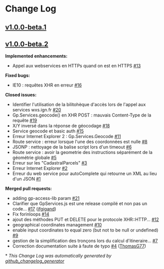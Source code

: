 # Change Log

## [v1.0.0-beta.1](https://github.com/IGNF/geoportal-access-lib/releases/tag/v1.0.0-beta.1)

## [v1.0.0-beta.2](https://github.com/IGNF/geoportal-access-lib/releases/tag/v1.0.0-beta.2)

**Implemented enhancements:**

- Appel aux webservices en HTTPs quand on est en HTTPS [\#13](https://github.com/IGNF/geoportal-access-lib/issues/13)

**Fixed bugs:**

- IE10 : requêtes XHR en erreur [\#16](https://github.com/IGNF/geoportal-access-lib/issues/16)

**Closed issues:**

- Identifier l'utilisation de la bilitohèque d'accès lors de l'appel aux services wxs.ign.fr [\#20](https://github.com/IGNF/geoportal-access-lib/issues/20)
- Gp.Services.geocode\(\) en XHR POST : mauvais Content-Type de la requête [\#19](https://github.com/IGNF/geoportal-access-lib/issues/19)
- X/Y inversé dans la réponse de géocodage [\#18](https://github.com/IGNF/geoportal-access-lib/issues/18)
- Service geocode et basic auth [\#15](https://github.com/IGNF/geoportal-access-lib/issues/15)
- Erreur Internet Explorer 2 : Gp.Services.Geocode [\#11](https://github.com/IGNF/geoportal-access-lib/issues/11)
- Route service : erreur lorsque l'une des coordonnées est nulle [\#8](https://github.com/IGNF/geoportal-access-lib/issues/8)
- JSONP : nettoyage de la balise script lors d'un timeout [\#6](https://github.com/IGNF/geoportal-access-lib/issues/6)
- Route service : avoir la geometrie des instructions séparément de la géométrie globale [\#5](https://github.com/IGNF/geoportal-access-lib/issues/5)
- Erreur sur les "CadastralParcels" [\#3](https://github.com/IGNF/geoportal-access-lib/issues/3)
- Erreur Internet Explorer [\#2](https://github.com/IGNF/geoportal-access-lib/issues/2)
- Erreur du web service pour autoComplete qui retourne un XML au lieu d'un JSON [\#1](https://github.com/IGNF/geoportal-access-lib/issues/1)

**Merged pull requests:**

- adding gp-access-lib param [\#21](https://github.com/IGNF/geoportal-access-lib/pull/21)
- Clarifier que GpServices.js est une release compilé et non pas un code… [\#17](https://github.com/IGNF/geoportal-access-lib/pull/17) ([jfgigand](https://github.com/jfgigand))
- Fix forinloops [\#14](https://github.com/IGNF/geoportal-access-lib/pull/14)
- ajout des méthodes PUT et DELETE pour le protocole XHR::HTTP... [\#12](https://github.com/IGNF/geoportal-access-lib/pull/12)
- geographical coordinates management [\#10](https://github.com/IGNF/geoportal-access-lib/pull/10)
- enable input coordinates to equal zero \(but not to be null or undefined\) [\#9](https://github.com/IGNF/geoportal-access-lib/pull/9)
- gestion de la simplification des tronçons lors du calcul d'itineraire… [\#7](https://github.com/IGNF/geoportal-access-lib/pull/7)
- Correction documentation suite à faute de typo [\#4](https://github.com/IGNF/geoportal-access-lib/pull/4) ([ThomasG77](https://github.com/ThomasG77))

\* *This Change Log was automatically generated by [github_changelog_generator](https://github.com/skywinder/Github-Changelog-Generator)*
